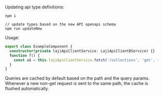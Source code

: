 Updating api type definitions:

```
npm i

// update types based on the new API openapi schema
npm run updateNew
```

Usage:
```typescript
export class ExampleComponent {
  constructor(private lajiApiClientService: LajiApiClientBService) {}
  function f() {
    const a$ = this.lajiApiClientService.fetch('/collections', 'get', { query: { page: 1 } });
  }
}
```

Queries are cached by default based on the path and the query params. Whenever a new non-get request is sent to the same path, the cache is flushed automatically.
